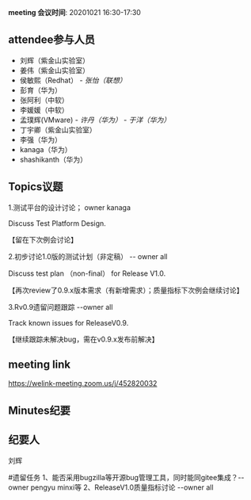 **meeting 会议时间**: 20201021 16:30-17:30

## attendee参与人员
- 刘辉（紫金山实验室）
- 姜伟（紫金山实验室）
- 侯敏熙（Redhat）
 _- 张怡（联想）_ 
- 彭育（华为）
- 张阿利（中软）
- 李媛媛（中软）
- 孟璞辉(VMware) 
 _- 许丹（华为）_ 
 _- 于洋（华为）_ 
- 丁宇卿（紫金山实验室）
- 李强（华为）
- kanaga（华为）
- shashikanth（华为）

## Topics议题
1.测试平台的设计讨论； owner kanaga

Discuss Test Platform Design.

【留在下次例会讨论】

2.初步讨论1.0版的测试计划（非定稿） -- owner all

Discuss test plan （non-final） for Release V1.0.

【再次review了0.9.x版本需求（有新增需求）；质量指标下次例会继续讨论】

3.Rv0.9遗留问题跟踪 --owner all

Track known issues for ReleaseV0.9.

【继续跟踪未解决bug，需在v0.9.x发布前解决】

## meeting link
https://welink-meeting.zoom.us/j/452820032

## Minutes纪要
## 纪要人
刘辉

#遗留任务
1、能否采用bugzilla等开源bug管理工具，同时能同gitee集成？--owner pengyu minxi等
2、ReleaseV1.0质量指标讨论 --owner all